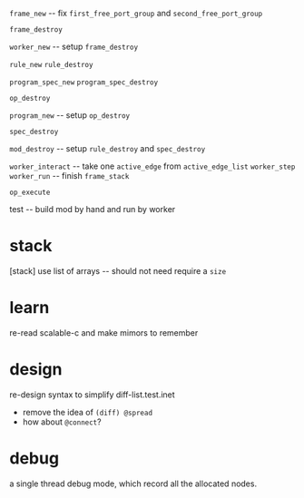 `frame_new` -- fix `first_free_port_group` and `second_free_port_group`

`frame_destroy`

`worker_new` -- setup `frame_destroy`

`rule_new`
`rule_destroy`

`program_spec_new`
`program_spec_destroy`

`op_destroy`

`program_new` -- setup `op_destroy`

`spec_destroy`

`mod_destroy` -- setup `rule_destroy` and `spec_destroy`

`worker_interact` -- take one `active_edge` from `active_edge_list`
`worker_step`
`worker_run` -- finish `frame_stack`

`op_execute`

test -- build mod by hand and run by worker

# stack

[stack] use list of arrays -- should not need require a `size`

# learn

re-read scalable-c and make mimors to remember

# design

re-design syntax to simplify diff-list.test.inet

- remove the idea of `(diff) @spread`
- how about `@connect`?

# debug

a single thread debug mode, which record all the allocated nodes.
